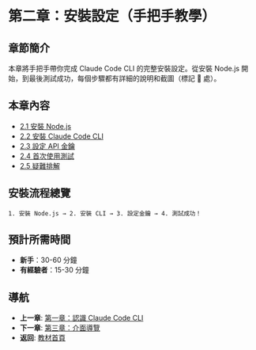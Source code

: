 # 第二章：安裝設定（手把手教學）

## 章節簡介

本章將手把手帶你完成 Claude Code CLI 的完整安裝設定。從安裝 Node.js 開始，到最後測試成功，每個步驟都有詳細的說明和截圖（標記 📸 處）。

## 本章內容

- [2.1 安裝 Node.js](./2.1-install-nodejs.md)
- [2.2 安裝 Claude Code CLI](./2.2-install-cli.md)
- [2.3 設定 API 金鑰](./2.3-api-key.md)
- [2.4 首次使用測試](./2.4-first-test.md)
- [2.5 疑難排解](./2.5-troubleshooting.md)

## 安裝流程總覽

```
1. 安裝 Node.js → 2. 安裝 CLI → 3. 設定金鑰 → 4. 測試成功！
```

## 預計所需時間

- **新手**：30-60 分鐘
- **有經驗者**：15-30 分鐘

## 導航

- **上一章**: [第一章：認識 Claude Code CLI](../chapter1/README.md)
- **下一章**: [第三章：介面導覽](../chapter3/README.md)
- **返回**: [教材首頁](../../README.md)
